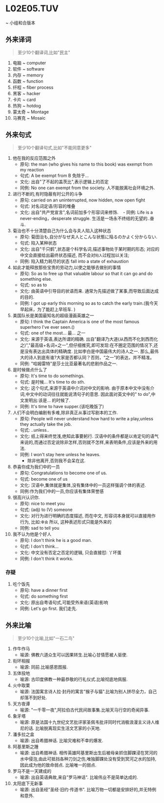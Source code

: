 # L02E05.TUV
~ 小组和合版本

## 外来译词
> 至少10个翻译词,比如"民主"

1. 电脑 ~ computer
1. 软件 ~ software
1. 内存 ~ memory
1. 函数 ~ function
1. 纤程 ~ fiber process
1. 黑客 ~ hacker
1. 卡片 ~ card
1. 热狗 ~ hotdog
1. 蒙太奇 ~ Montage
1. 马赛克 ~ Mosaic


## 外来句式
> 至少10个翻译句式,比如"不能同意更多"

1. 他在我的反应范围之外
    - 原句: the man (who gives his name to this book) was exempt from my reaction
    - 句式: A be exempt from B 免除于... 
    - 文化: 出自"了不起的盖茨比",表示逻辑上的否定
    - 同例: No one can exempt from the society. 人不能脱离社会环境之外. 
1. 进行不断的,有时隐蔽有时公开的斗争
    - 原句: carried on an uninterrupted, now hidden, now open fight
    - 句式: 对名词定语/形容的堆叠
    - 文化: 出自"共产党宣言",名词前加多个形容词来修饰. 
    - 同例: Life is a never-ending，desperate struggle. 生活是一场永不终结的无望的..奋斗. 
1. 菊治也不十分清楚自己为什么会与夫人陷入这种状态
    - 原句: 菊田治も,自分がなぜ夫人とこんな状態に陥るのかよく分からない. 
    - 句式: 陷入某种状态
    - 文化: 出自"千只鹤",状态是个科学名词,描述事物处于某时期的形态; 对应的中文会直接给出最终状态描述, 而不会对`陷入`过程加以关注; 
    - 同例: 陷入精力耗尽的状态 fall into a state of exhaustion
1. 如此才能释放那些宝贵的劳动力,以使之能够去做别的事情
    - 原句: So as to free up that valuable labour so that it can go and do something else.
    - 句式: so as to
    - 文化: 由英语中引导目的状语而来. 通常为先描述做了某事,而导致后面达成的目的. 
    - 同例: I got up early this morning so as to catch the early train.(我今天早起床，为了能赶上早班车. )
1. 美国队长是美国最知名的超级漫画英雄之一
    - 原句: I think the Captain America is one of the most famous superhero I've ever seen.()
    - 句式: one of the most...  最... 之一
    - 文化: 来源于英语,表达所谓的精确. 出自"翻译乃大道(从西而不化到西而化之)","最高级+名词+之一",但仔细推究,即可发现:在不圈定范围的情况下,还是没有表达出具体的精确度. 比如李白是中国最伟大的诗人之一. 那么,最伟大的诗人到底有谁?大家是否都认同？否则，“之一”的表达，并不精准。
    - 同例: "哈姆雷特"是莎士比亚最著名的悲剧作品之一. 
1. 是时候做点什么了
    - 原句: It's time to do somethings.
    - 句式: 是时候... It's time to do sth.
    - 文化: 这个句式,来源于英语中介词对中文的影响. 由于原本中文中没有介词,中文中的动词往往就能说清句子的意思. 因此面对英文中的" to do",中文发明出:该是... 的时候了. 
    - 同例: It's time to have supper.(该吃晚饭了)
1. 人们不会明白编剧有多难,除非真正从事过写剧本的工作.  
    - 原句: People will never understand how hard to write a play,unless they actually take the job.
    - 句式: ..unless..
    - 文化: 纸上得来终觉浅,绝知此事要躬行. 汉语中的条件都是以肯定句的语气来说的,而通过否定说除非怎样,否则就不怎样,来表明条件,应该是外来的用法. 
    - 同例: I won't stay here unless he leaves.
        + 除非他离开,否则我不会呆在这. 
1. 恭喜你成为我们中的一员
    - 原句: Congratulations to become one of us.
    - 句式: become one of us
    - 文化: 汉语中,集体就是集体,没有集体中的一员这样强调个体的表述. 
    - 同例:作为我们中的一员,你应该有集体荣誉感
1. 很高兴认识你. 
    - 原句: nice to meet you
    - 句式: (adj) to (V) someone 
    - 文化: 对行为进行明确的态度描述, 而在中文, 形容词本身就可以直接用作行为, 比如:`幸会` 所以, 这种表述形式只能是外来的
    - 同例: sad to tell you
1. 我不认为他是个好人
    - 原句: I don't think he is a good man.
    - 句式: I don't think...
    - 文化: 中文没有否定之否定的逻辑, 只会直接怼: 丫坏蛋
    - 同例: I don't think it works.
   

### 存疑

1. 吃个饭先
    - 原句: have a dinner first
    - 句式: do something first
    - 文化: 原出自粤语句式,可能受外来语(英语)影响
    - 同例: Let's go first. 我们走先. 



## 外来比喻

> 至少10个比喻,比如"⼀⽯⼆鸟" 

1. 作牛作马
    - 喻源: 佛教六道众生可以因果转生.比喻心甘情愿被人驱使.
1. 衔环相报
    - 喻源: 同前.比喻感恩图报.
1. 五体投地
    - 喻源: 古印度佛教一种最恭敬的行礼仪式.比喻彻底地佩服.
1. 火中取栗
    - 喻源: 法国寓言诗人拉·封丹的寓言"猴子与猫".比喻为别人拼尽全力，自己却落不到好处.
1. 天方夜谭
    - 喻源: "一千零一夜",阿拉伯古代民间故事集.比喻天马行空的奇闻异事.
1. 象牙塔
    - 喻源: 原是法国十九世纪文艺批评家圣佩韦批评同时代消极浪漫主义诗人维尼的话. 比喻脱离现实生活文艺家的小天地. 
1. 潘多拉之盒
    - 喻源: 出自希腊神话. 比喻灾难和不幸的爆发. 
1. 阿基里斯之踵
    - 喻源: 出自希腊神话. 相传英雄阿基里斯出生后被母亲抓住脚踝浸在冥河的水中侵泡,由此可抵挡各种刀剑之伤,唯独脚踝处没有受到冥河之水的加持,因此成为他的致命弱点. 比喻唯一的弱点. 
1. 罗马不是一天建成的
    - 喻源: 出自英语典故,来自"罗马神话". 比喻伟业不是简单达成的. 
1. 太阳底下无新事
    - 喻源: 出自圣经"圣经·旧约·传道书". 比喻万物一切都是安排好的,并无特例和意外.     
